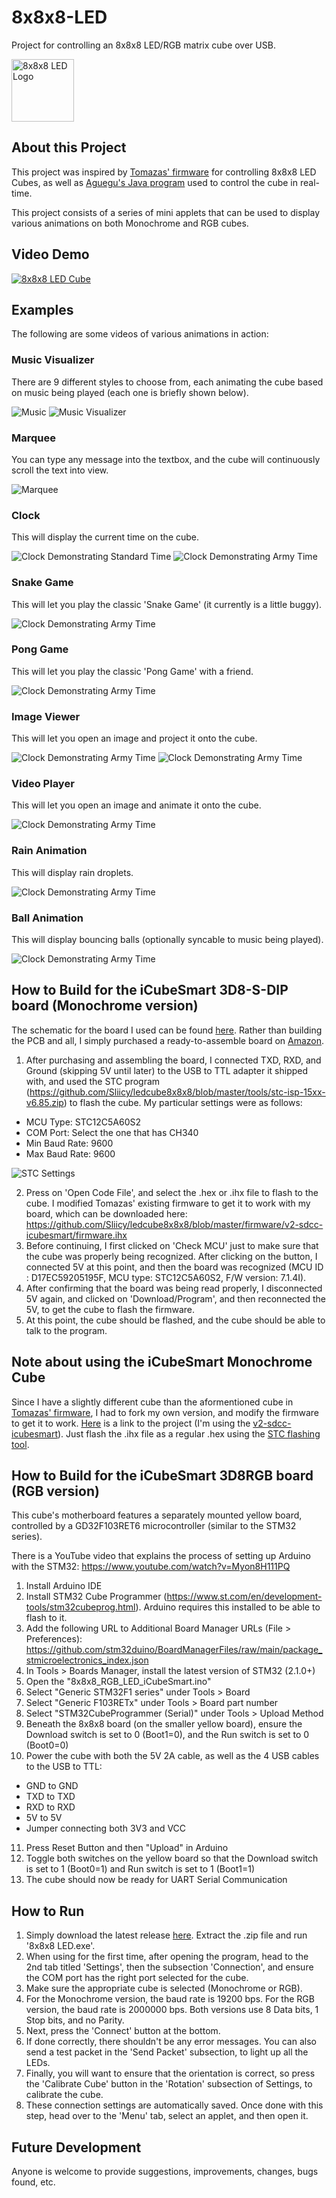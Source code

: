 # 8x8x8-LED
Project for controlling an 8x8x8 LED/RGB matrix cube over USB.

<img src="/Screenshots/Logo.png" alt="8x8x8 LED Logo" width="100"/>

## About this Project
This project was inspired by [Tomazas' firmware](https://github.com/tomazas/ledcube8x8x8) for controlling 8x8x8 LED Cubes, as well as [Aguegu's Java program](https://github.com/aguegu/DotMatrixJava) used to control the cube in real-time.

This project consists of a series of mini applets that can be used to display various animations on both Monochrome and RGB cubes.

## Video Demo
[![8x8x8 LED Cube](https://img.youtube.com/vi/v-YhtWm3FVs/0.jpg)](https://www.youtube.com/watch?v=v-YhtWm3FVs)

## Examples
The following are some videos of various animations in action:

### Music Visualizer
There are 9 different styles to choose from, each animating the cube based on music being played (each one is briefly shown below).

![Music](/Screenshots/Music.gif)
![Music Visualizer](/Screenshots/Music-Screenshot.png)

### Marquee
You can type any message into the textbox, and the cube will continuously scroll the text into view.

![Marquee](/Screenshots/Marquee.gif)

### Clock
This will display the current time on the cube.

![Clock Demonstrating Standard Time](/Screenshots/Standard-Time.jpg)
![Clock Demonstrating Army Time](/Screenshots/Army-Time.jpg)

### Snake Game
This will let you play the classic 'Snake Game' (it currently is a little buggy).

![Clock Demonstrating Army Time](/Screenshots/Snake.gif)

### Pong Game
This will let you play the classic 'Pong Game' with a friend.

![Clock Demonstrating Army Time](/Screenshots/Pong.gif)

### Image Viewer
This will let you open an image and project it onto the cube.

![Clock Demonstrating Army Time](/Screenshots/Image-Viewer.jpg)
![Clock Demonstrating Army Time](/Screenshots/Image-Viewer.png)

### Video Player
This will let you open an image and animate it onto the cube.

![Clock Demonstrating Army Time](/Screenshots/Video.gif)

### Rain Animation
This will display rain droplets.

![Clock Demonstrating Army Time](/Screenshots/Rain.gif)

### Ball Animation
This will display bouncing balls (optionally syncable to music being played).

![Clock Demonstrating Army Time](/Screenshots/Balls.gif)

## How to Build for the iCubeSmart 3D8-S-DIP board (Monochrome version)
The schematic for the board I used can be found [here](https://github.com/Sliicy/ledcube8x8x8/blob/master/schematics/iCubeSmart%20Schematic.pdf). Rather than building the PCB and all, I simply purchased a ready-to-assemble board on [Amazon](https://www.amazon.com/Icubesmart-Animation-Electronic-Teenagers-Activities/dp/B07GRDRPST).

1) After purchasing and assembling the board, I connected TXD, RXD, and Ground (skipping 5V until later) to the USB to TTL adapter it shipped with, and used the STC program (https://github.com/Sliicy/ledcube8x8x8/blob/master/tools/stc-isp-15xx-v6.85.zip) to flash the cube. My particular settings were as follows:
 * MCU Type: STC12C5A60S2
 * COM Port: Select the one that has CH340
 * Min Baud Rate: 9600
 * Max Baud Rate: 9600


![STC Settings](https://user-images.githubusercontent.com/23116873/127097458-40155d32-88da-4519-a718-3c50a148ca29.png)

2) Press on 'Open Code File', and select the .hex or .ihx file to flash to the cube. I modified Tomazas' existing firmware to get it to work with my board, which can be downloaded here: https://github.com/Sliicy/ledcube8x8x8/blob/master/firmware/v2-sdcc-icubesmart/firmware.ihx
3) Before continuing, I first clicked on 'Check MCU' just to make sure that the cube was properly being recognized. After clicking on the button, I connected 5V at this point, and then the board was recognized (MCU ID : D17EC59205195F, MCU type: STC12C5A60S2, F/W version: 7.1.4I).
4) After confirming that the board was being read properly, I disconnected 5V again, and clicked on 'Download/Program', and then reconnected the 5V, to get the cube to flash the firmware.
5) At this point, the cube should be flashed, and the cube should be able to talk to the program.

## Note about using the iCubeSmart Monochrome Cube
Since I have a slightly different cube than the aformentioned cube in [Tomazas' firmware](https://github.com/tomazas/ledcube8x8x8), I had to fork my own version, and modify the firmware to get it to work. [Here](https://github.com/Sliicy/ledcube8x8x8) is a link to the project (I'm using the [v2-sdcc-icubesmart](https://github.com/Sliicy/ledcube8x8x8/tree/master/firmware/v2-sdcc-icubesmart)). Just flash the .ihx file as a regular .hex using the [STC flashing tool](https://github.com/tomazas/ledcube8x8x8/tree/master/tools).

## How to Build for the iCubeSmart 3D8RGB board (RGB version)
This cube's motherboard features a separately mounted yellow board, controlled by a GD32F103RET6 microcontroller (similar to the STM32 series).

There is a YouTube video that explains the process of setting up Arduino with the STM32: https://www.youtube.com/watch?v=Myon8H111PQ

1) Install Arduino IDE
2) Install STM32 Cube Programmer (https://www.st.com/en/development-tools/stm32cubeprog.html). Arduino requires this installed to be able to flash to it.
3) Add the following URL to Additional Board Manager URLs (File > Preferences):
https://github.com/stm32duino/BoardManagerFiles/raw/main/package_stmicroelectronics_index.json
4) In Tools > Boards Manager, install the latest version of STM32 (2.1.0+)
5) Open the "8x8x8_RGB_LED_iCubeSmart.ino"
6) Select "Generic STM32F1 series" under Tools > Board
7) Select "Generic F103RETx" under Tools > Board part number
8) Select "STM32CubeProgrammer (Serial)" under Tools > Upload Method
9) Beneath the 8x8x8 board (on the smaller yellow board), ensure the Download switch is set to 0 (Boot1=0), and the Run switch is set to 0 (Boot0=0)
10) Power the cube with both the 5V 2A cable, as well as the 4 USB cables to the USB to TTL:
* GND to GND
* TXD to TXD
* RXD to RXD
* 5V to 5V
* Jumper connecting both 3V3 and VCC
11) Press Reset Button and then "Upload" in Arduino
12) Toggle both switches on the yellow board so that the Download switch is set to 1 (Boot0=1) and Run switch is set to 1 (Boot1=1)
13) The cube should now be ready for UART Serial Communication

## How to Run
1) Simply download the latest release [here](https://github.com/Sliicy/8x8x8-LED/releases/). Extract the .zip file and run '8x8x8 LED.exe'.
2) When using for the first time, after opening the program, head to the 2nd tab titled 'Settings', then the subsection 'Connection', and ensure the COM port has the right port selected for the cube.
3) Make sure the appropriate cube is selected (Monochrome or RGB).
4) For the Monochrome version, the baud rate is 19200 bps. For the RGB version, the baud rate is 2000000 bps. Both versions use 8 Data bits, 1 Stop bits, and no Parity.
5) Next, press the 'Connect' button at the bottom.
6) If done correctly, there shouldn't be any error messages. You can also send a test packet in the 'Send Packet' subsection, to light up all the LEDs.
7) Finally, you will want to ensure that the orientation is correct, so press the 'Calibrate Cube' button in the 'Rotation' subsection of Settings, to calibrate the cube.
8) These connection settings are automatically saved. Once done with this step, head over to the 'Menu' tab, select an applet, and then open it.

## Future Development
Anyone is welcome to provide suggestions, improvements, changes, bugs found, etc.
